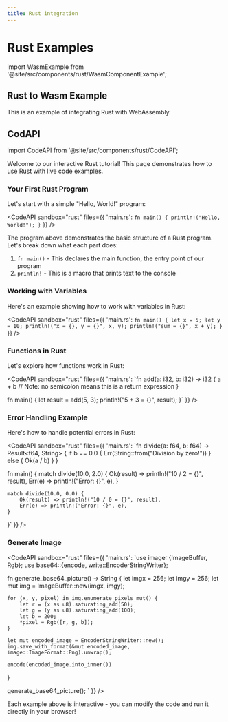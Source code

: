 ```yaml
---
title: Rust integration
---
```


# Rust Examples

import WasmExample from '@site/src/components/rust/WasmComponentExample';

## Rust to Wasm Example

This is an example of integrating Rust with WebAssembly.

<WasmExample />

## CodAPI

import CodeAPI from '@site/src/components/rust/CodeAPI';

Welcome to our interactive Rust tutorial! This page demonstrates how to use Rust with live code examples.

### Your First Rust Program

Let's start with a simple "Hello, World!" program:

<CodeAPI
  sandbox="rust"
  files={{
    'main.rs': `fn main() {
    println!("Hello, World!");
}`
  }}
/>


The program above demonstrates the basic structure of a Rust program. Let's break down what each part does:

1. `fn main()` - This declares the main function, the entry point of our program
2. `println!` - This is a macro that prints text to the console

### Working with Variables

Here's an example showing how to work with variables in Rust:

<CodeAPI
  sandbox="rust"
  files={{
    'main.rs': `fn main() {
    let x = 5;
    let y = 10;
    println!("x = {}, y = {}", x, y);
    println!("sum = {}", x + y);
}`
  }}
/>

### Functions in Rust

Let's explore how functions work in Rust:

<CodeAPI
  sandbox="rust"
  files={{
    'main.rs': `fn add(a: i32, b: i32) -> i32 {
    a + b  // Note: no semicolon means this is a return expression
}

fn main() {
    let result = add(5, 3);
    println!("5 + 3 = {}", result);
}`
  }}
/>

### Error Handling Example

Here's how to handle potential errors in Rust:

<CodeAPI
  sandbox="rust"
  files={{
    'main.rs': `fn divide(a: f64, b: f64) -> Result<f64, String> {
    if b == 0.0 {
        Err(String::from("Division by zero!"))
    } else {
        Ok(a / b)
    }
}

fn main() {
    match divide(10.0, 2.0) {
        Ok(result) => println!("10 / 2 = {}", result),
        Err(e) => println!("Error: {}", e),
    }

    match divide(10.0, 0.0) {
        Ok(result) => println!("10 / 0 = {}", result),
        Err(e) => println!("Error: {}", e),
    }
}`
  }}
/>

### Generate Image

<CodeAPI
  sandbox="rust"
  files={{
    'main.rs': `use image::{ImageBuffer, Rgb};
use base64::{encode, write::EncoderStringWriter};

fn generate_base64_picture() -> String {
    let imgx = 256;
    let imgy = 256;
    let mut img = ImageBuffer::new(imgx, imgy);

    for (x, y, pixel) in img.enumerate_pixels_mut() {
        let r = (x as u8).saturating_add(50);
        let g = (y as u8).saturating_add(100);
        let b = 200;
        *pixel = Rgb([r, g, b]);
    }

    let mut encoded_image = EncoderStringWriter::new();
    img.save_with_format(&mut encoded_image, image::ImageFormat::Png).unwrap();

    encode(encoded_image.into_inner())
}

generate_base64_picture();
`
  }}
/>


Each example above is interactive - you can modify the code and run it directly in your browser!
